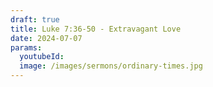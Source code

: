 ```yaml
---
draft: true
title: Luke 7:36-50 - Extravagant Love 
date: 2024-07-07
params:
  youtubeId: 
  image: /images/sermons/ordinary-times.jpg
---
```

